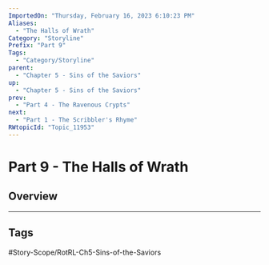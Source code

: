 ```yaml
---
ImportedOn: "Thursday, February 16, 2023 6:10:23 PM"
Aliases:
  - "The Halls of Wrath"
Category: "Storyline"
Prefix: "Part 9"
Tags:
  - "Category/Storyline"
parent:
  - "Chapter 5 - Sins of the Saviors"
up:
  - "Chapter 5 - Sins of the Saviors"
prev:
  - "Part 4 - The Ravenous Crypts"
next:
  - "Part 1 - The Scribbler's Rhyme"
RWtopicId: "Topic_11953"
---
```

# Part 9 - The Halls of Wrath
## Overview

---
## Tags
#Story-Scope/RotRL-Ch5-Sins-of-the-Saviors

